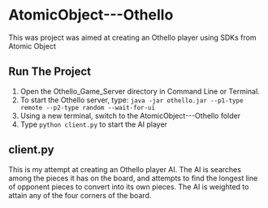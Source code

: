 # AtomicObject---Othello
This was project was aimed at creating an Othello player using SDKs from Atomic Object

## Run The Project
1. Open the Othello_Game_Server directory in Command Line or Terminal.
2. To start the Othello server, type: `java -jar othello.jar --p1-type remote --p2-type random --wait-for-ui`
3. Using a new terminal, switch to the AtomicObject---Othello folder
4. Type `python client.py` to start the AI player

## client.py
This is my attempt at creating an Othello player AI. The AI is searches among the pieces it has on the board, and attempts to find the longest line of 
opponent pieces to convert into its own pieces. The AI is weighted to attain any of the four corners of the board.
